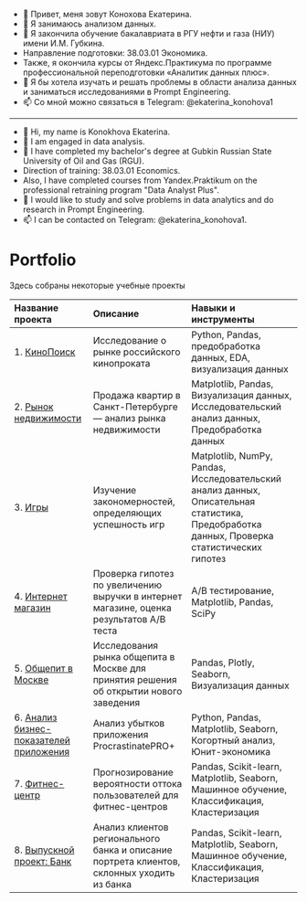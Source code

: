 - 👋 Привет, меня зовут Конохова Екатерина.
- 👀 Я занимаюсь анализом данных.
- 🌱 Я закончила обучение бакалавриата в РГУ нефти и газа (НИУ) имени И.М. Губкина.
- Направление подготовки: 38.03.01 Экономика.
- Также, я окончила курсы от Яндекс.Практикума по программе профессиональной переподготовки
«Аналитик данных плюс».
- 💞️ Я бы хотела изучать и решать проблемы в области анализа данных и заниматься исследованиями в Prompt Engineering. 
- 📫 Со мной можно связаться в Telegram: @ekaterina_konohova1

____________________________________________________________________________________________________________________________________________


- 👋 Hi, my name is Konokhova Ekaterina.
- 👀 I am engaged in data analysis.
- 🌱 I have completed my bachelor's degree at Gubkin Russian State University of Oil and Gas (RGU).
- Direction of training: 38.03.01 Economics.
- Also, I have completed courses from Yandex.Praktikum on the professional retraining program
"Data Analyst Plus".
- 💞️ I would like to study and solve problems in data analytics and do research in Prompt Engineering. 
- 📫 I can be contacted on Telegram: @ekaterina_konohova1.

# Portfolio

Здесь собраны некоторые учебные проекты

| Название проекта | Описание | Навыки и инструменты |
| :--------------------------- | :---------------------- | :---------------------- |
| 1. [КиноПоиск](https://github.com/Naru1Maru/project/blob/main/1.%20%D0%9A%D0%B8%D0%BD%D0%BE%D0%9F%D0%BE%D0%B8%D1%81%D0%BA/1.%20%D0%9A%D0%B8%D0%BD%D0%BE%D0%9F%D0%BE%D0%B8%D1%81%D0%BA.ipynb) |  Исследование о рынке российского кинопроката  | Python, Pandas, предобработка данных, EDA, визуализация данных  |
| 2. [Рынок недвижимости](https://github.com/Naru1Maru/project/blob/main/2.%20%D0%A0%D1%8B%D0%BD%D0%BE%D0%BA%20%D0%BD%D0%B5%D0%B4%D0%B2%D0%B8%D0%B6%D0%B8%D0%BC%D0%BE%D1%81%D1%82%D0%B8/2.%20%D0%A0%D1%8B%D0%BD%D0%BE%D0%BA%20%D0%BD%D0%B5%D0%B4%D0%B2%D0%B8%D0%B6%D0%B8%D0%BC%D0%BE%D1%81%D1%82%D0%B8.ipynb) |  Продажа квартир в Санкт-Петербурге — анализ рынка недвижимости | Matplotlib, Pandas, Визуализация данных, Исследовательский анализ данных, Предобработка данных |
| 3. [Игры](https://github.com/Naru1Maru/project/blob/main/3.%20%D0%98%D0%B3%D1%80%D1%8B/3.%20%D0%98%D0%B3%D1%80%D1%8B.ipynb) |  Изучение закономерностей, определяющих успешность игр | Matplotlib, NumPy, Pandas, Исследовательский анализ данных, Описательная статистика, Предобработка данных, Проверка статистических гипотез   |
| 4. [Интернет магазин](https://github.com/Naru1Maru/project/blob/main/4.%20%D0%98%D0%BD%D1%82%D0%B5%D1%80%D0%BD%D0%B5%D1%82%20%D0%BC%D0%B0%D0%B3%D0%B0%D0%B7%D0%B8%D0%BD/4.%20%D0%98%D0%BD%D1%82%D0%B5%D1%80%D0%BD%D0%B5%D1%82%20%D0%BC%D0%B0%D0%B3%D0%B0%D0%B7%D0%B8%D0%BD.ipynb) |  Проверка гипотез по увеличению выручки в интернет магазине, оценка результатов A/B теста  | A/B тестирование, Matplotlib, Pandas, SciPy  |
| 5. [Общепит в Москве](https://github.com/Naru1Maru/project/blob/main/5.%20%D0%9E%D0%B1%D1%89%D0%B5%D0%BF%D0%B8%D1%82%20%D0%B2%20%D0%9C%D0%BE%D1%81%D0%BA%D0%B2%D0%B5/5.%20%D0%9E%D0%B1%D1%89%D0%B5%D0%BF%D0%B8%D1%82%20%D0%B2%20%D0%9C%D0%BE%D1%81%D0%BA%D0%B2%D0%B5.ipynb) |  Исследования рынка общепита в Москве для принятия решения об открытии нового заведения | Pandas, Plotly, Seaborn, Визуализация данных |
| 6. [Анализ бизнес-показателей приложения](https://github.com/Naru1Maru/project/blob/main/6.%20%D0%90%D0%BD%D0%B0%D0%BB%D0%B8%D0%B7%20%D0%B1%D0%B8%D0%B7%D0%BD%D0%B5%D1%81-%D0%BF%D0%BE%D0%BA%D0%B0%D0%B7%D0%B0%D1%82%D0%B5%D0%BB%D0%B5%D0%B9%20%D0%BF%D1%80%D0%B8%D0%BB%D0%BE%D0%B6%D0%B5%D0%BD%D0%B8%D1%8F/6.%20%D0%90%D0%BD%D0%B0%D0%BB%D0%B8%D0%B7%20%D0%B1%D0%B8%D0%B7%D0%BD%D0%B5%D1%81-%D0%BF%D0%BE%D0%BA%D0%B0%D0%B7%D0%B0%D1%82%D0%B5%D0%BB%D0%B5%D0%B9%20%D0%BF%D1%80%D0%B8%D0%BB%D0%BE%D0%B6%D0%B5%D0%BD%D0%B8%D1%8F.ipynb) |  Анализ убытков приложения ProcrastinatePRO+  | Python, Pandas, Matplotlib, Seaborn, Когортный анализ, Юнит-экономика  |
| 7. [Фитнес-центр](https://github.com/Naru1Maru/project/blob/main/7.%20%D0%A4%D0%B8%D1%82%D0%BD%D0%B5%D1%81-%D1%86%D0%B5%D0%BD%D1%82%D1%80/7.%20%D0%A4%D0%B8%D1%82%D0%BD%D0%B5%D1%81-%D1%86%D0%B5%D0%BD%D1%82%D1%80.ipynb) |  Прогнозирование вероятности оттока пользователей для фитнес-центров  | Pandas, Scikit-learn, Matplotlib, Seaborn, Машинное обучение, Классификация, Кластеризация |
| 8. [Выпускной проект: Банк](https://github.com/Naru1Maru/project/blob/main/8.%20%D0%92%D1%8B%D0%BF%D1%83%D1%81%D0%BA%D0%BD%D0%BE%D0%B9%20%D0%BF%D1%80%D0%BE%D0%B5%D0%BA%D1%82%20%D0%91%D0%B0%D0%BD%D0%BA/8.%20%D0%92%D1%8B%D0%BF%D1%83%D1%81%D0%BA%D0%BD%D0%BE%D0%B9%20%D0%BF%D1%80%D0%BE%D0%B5%D0%BA%D1%82%20%D0%91%D0%B0%D0%BD%D0%BA.ipynb) |  Анализ клиентов регионального банка и описание портрета клиентов, склонных уходить из банка  | Pandas, Scikit-learn, Matplotlib, Seaborn, Машинное обучение, Классификация, Кластеризация |




<!---
Naru1Maru/Naru1Maru is a ✨ special ✨ repository because its `README.md` (this file) appears on your GitHub profile.
You can click the Preview link to take a look at your changes.
--->
